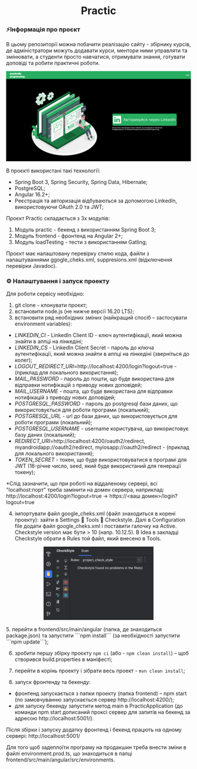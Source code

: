 <h1 align="center">Practic</h1>

### ⚡Інформація про проєкт

В цьому репозиторії можна побачити реалізацію сайту - збірнику курсів,
де адміністратори можуть додавати курси, ментори ними управляти та змінювати,
а студенти просто навчатися, отримувати знання, готувати доповіді
та робити практичні роботи.

![Here must be a picture of enter page](enter_page.png)

В проєкті використані такі технології:
-	Spring Boot 3, Spring Security, Spring Data, Hibernate;
-	PostgreSQL;
-	Angular 16.2+;
-	Реєстрація та авторизація відбуваються за допомогою LinkedIn, використовуючи OAuth 2.0 та JWT;

Проєкт Practic складається з 3х модулів:
1.	Модуль practic - бекенд з використанням Spring Boot 3;
2.	Модуль frontend - фронтенд на Angular 2+;
3.	Модуль loadTesting - тести з використанням Gatling;
      
Проєкт має налаштовану перевірку стилю кода, файли з налаштуваннями ggogle_cheks.xml, suppresions.xml (відключення перевірки Javadoc).

### ⚙ Налаштування і запуск проекту️

Для роботи сервісу необхідно:
1.	git clone - клонувати проєкт;
2.	встановити node.js (не нижче версії 16.20 LTS);
3.  встановити ряд необхідних зміних (найкращий спосіб – застосувати environment variables):
- _LINKEDIN_CI_ - LinkedIn Client ID - ключ аутентифікації, який можна знайти в аппці на лінкедіні;
- _LINKEDIN_CS_ - LinkedIn Client Secret - пароль до ключа аутентифікації, який можна знайти в аппці на лінкедіні (зверніться до колег);
- _LOGOUT_REDIRECT_URI_=http://localhost:4200/login?logout=true - (приклад для локального використання);
- _MAIL_PASSWORD_ - пароль до пошти, що буде використана для відправки нотифікацій з приводу нових доповідей;
- _MAIL_USERNAME_ - пошта, що буде використана для відправки нотифікацій з приводу нових доповідей;
- _POSTGRESQL_PASSWORD_ - пароль до postgresql бази даних, що використовується для роботи програми (локальний);
- _POSTGRESQL_URL_ - url до бази даних, що використовується для роботи програми (локальний);
- _POSTGRESQL_USERNAME_ - username користувача, що використовує базу даних (локальний);
- _REDIRECT_URI_=http://localhost:4200/oauth2/redirect,   myandroidapp://oauth2/redirect, myiosapp://oauth2/redirect - (приклад для локального використання);
- _TOKEN_SECRET_ - токен, що буде використовуватися в програмі для JWT (16-річне число, seed, який буде використаний для генерації токену);

*Слід зазначити, що при роботі на віддаленому сервері, всі "localhost:порт" треба замінити на домен сервера, наприклад: http://localhost:4200/login?logout=true -> https://<ваш домен>/login?logout=true

4.	імпортувати файл google_cheks.xml (файл знаходиться в корені проекту): зайти в Settings  Tools  Checkstyle. Далі в Configuration file додати файл google_cheks.xml і поставити галочку на Active. Checkstyle version має бути > 10 (напр. 10.12.5).
      В Idea в закладці  Checkstyle обрати в Rules той файл, який внесено в Tools.
<p align="center">
<img src="google_checks_example.png" alt="Checkstyle" width="300" height="200" />
</p>
5.	перейти в frontend/src/main/angular (папка, де знаходиться package.json) та запустити ```npm install``` (за необхідності запустити ```npm update```);

6.	зробити першу збірку проєкту ```npm ci``` (або - ```npm clean install```) – щоб створився build.properties в маніфесті;

7.	перейти в корінь проекту і зібрати весь проект - ```mvn clean install```;

8.	запуск фронтенду та бекенду:
-	фронтенд запускається з папки проекту (папка frontend) –  npm start (по замовчуванню запускається сервер http://localhost:4200/);
-	для запуску бекенду запустити метод main в PracticApplication (до команди npm start дописаний проксі сервер для запитів на бекенд за адресою http://localhost:5001/).
     
Після збірки і запуску додатку фронтенд і бекенд працють на одному сервері: http://localhost:5001/

Для того щоб задеплоїти програму на продакшин треба внести зміни в файлі environment.prod.ts, що знаходиться в папці frontend/src/main/angular/src/environments.

